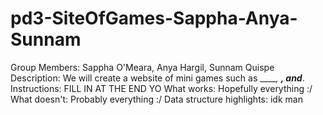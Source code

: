 pd3-SiteOfGames-Sappha-Anya-Sunnam
==================================
Group Members: Sappha O'Meara, Anya Hargil, Sunnam Quispe
Description: We will create a website of mini games such as _____, _____, and______.
Instructions: FILL IN AT THE END YO
What works: Hopefully everything :/
What doesn't: Probably everything :/
Data structure highlights: idk man
